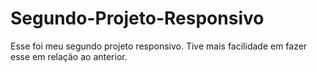 # Segundo-Projeto-Responsivo

Esse foi meu segundo projeto responsivo. Tive mais facilidade em fazer esse em relação ao anterior.
